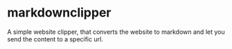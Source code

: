 # markdownclipper
A simple website clipper, that converts the website to markdown and let you send the content to a specific url.
